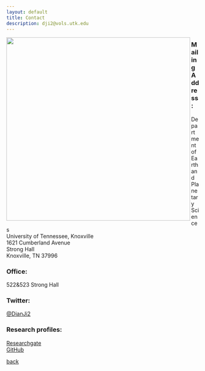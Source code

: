 ```yaml
---
layout: default
title: Contact
description: dji2@vols.utk.edu
---
```


<img align="left" src="https://dian01811.github.io/files/stronghall.jpg" width="480">

### Mailing Address:
Department of Earth and Planetary Sciences<br>University of Tennessee, Knoxville<br>1621 Cumberland Avenue<br>Strong Hall<br>Knoxville, TN 37996
### Office:
522&523 Strong Hall
### Twitter:
[@DianJi2](https://twitter.com/DianJi2)
### Research profiles:
[Researchgate](https://www.researchgate.net/profile/Dian-Ji)<br>[GitHub](https://github.com/Dian01811)

[back](./)
